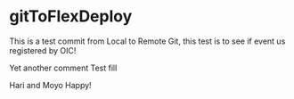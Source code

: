 # gitToFlexDeploy

This is a test commit from Local to Remote Git, this test is to see if event us registered by OIC!

Yet another comment
 Test fill


 Hari and Moyo Happy!

